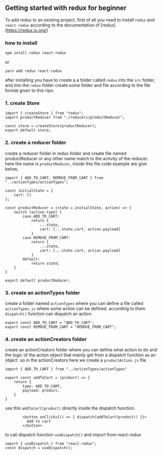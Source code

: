 ## Getting started with redux for beginner
To add redux to an existing project, first of all you need to install `redux` and `react-redux` according to the documentation of [redux] (https://redux.js.org/)



### how to install
```
npm intall redux react-redux
```
or 
```
yarn add redux react-redux
```
after installing you have to create a a folder called `redux` into the `src` folder, and into the `redux` folder create some folder and file according to the file format given to this ripo.



### 1. create Store
```
import { createStore } from "redux";
import productReducer from "./reducers/productReducer";

const store = createStore(productReducer);
export default store;
```



### 2. create a reducer folder
create a reducer folder in redux folder and create file named productReducer or any other name match to the activity of the reducer. here the name is `productReducer`, inside this file code example are give below,
```
import { ADD_TO_CART, REMOVE_FROM_CART } from "../actionTypes/actionTypes";

const initialState = {
    cart: []
};

const productReducer = (state = initialState, action) => {
    switch (action.type) {
        case ADD_TO_CART:
            return {
                ...state,
                cart: [...state.cart, action.payload]
            }
        case REMOVE_FROM_CART:
            return {
                ...state,
                cart: [...state.cart, action.payload]
            }
        default:
            return state;
    }
}

export default productReducer;
```




### 3. create an actionTypes folder
create a folder named `actionTypes` where you can define a file called `actionTypes.js` where some action can be defined. according to them `dispatch()` function can dispatch an action. 

```
export const ADD_TO_CART = "ADD_TO_CART";
export const REMOVE_FROM_CART = "REMOVE_FROM_CART";
```



### 4. create an actionCreators folder
create an actionCreators folder where you can define what action to do and the logic of the action object that mainly get from a dispatch function as an object. so in the actionCreators here we create a `productAction.js` file

```
import { ADD_TO_CART } from "../actionTypes/actionTypes"

export const addToCart = (product) => {
    return {
        type: ADD_TO_CART,
        payload: product,
    }
}
```
use this `addToCart(product)` directly inside the dispatch function. 
```
        <button onClick={() => { dispatch(addToCart(product)) }}>
          Add to cart
        </button>
 ```
 to call dispatch function `useDispatch()` and import from react-redux
 ```
 import { useDispatch } from "react-redux";
 const dispatch = useDispatch();
 ```





